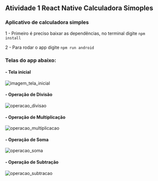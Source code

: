 ## Atividade 1 React Native Calculadora Simoples

### Aplicativo de calculadora simples

1 - Primeiro é preciso baixar as dependências, no terminal digite `npm install`

2 -  Para rodar o app digite `npm run android`

### Telas do app abaixo:


#### - Tela inicial

![imagem_tela_inicial](https://user-images.githubusercontent.com/81994459/226070079-b5690b86-b872-4513-94bd-be0f96af067a.png)


#### - Operação de Divisão

![operacao_divisao](https://user-images.githubusercontent.com/81994459/226070089-59ad2573-a4f4-4f25-8261-ecad42516248.png)


#### - Operação de Multiplicação

![operacao_multiplicacao](https://user-images.githubusercontent.com/81994459/226070096-0312b481-a1b6-4cb3-9775-d2e06687b76c.png)


#### - Operação de Soma

![operacao_soma](https://user-images.githubusercontent.com/81994459/226070104-34bdf72d-3a9a-40cc-9edc-24861f34c055.png)


#### - Operação de Subtração

![operacao_subtracao](https://user-images.githubusercontent.com/81994459/226070111-2a1531b0-988c-46d7-9813-186290ce0a31.png)


